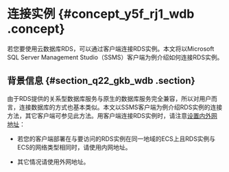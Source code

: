 # 连接实例 {#concept_y5f_rj1_wdb .concept}

若您要使用云数据库RDS，可以通过客户端连接RDS实例。本文将以Microsoft SQL Server Management Studio（SSMS）客户端为例介绍如何连接RDS实例。

## 背景信息 {#section_q22_gkb_wdb .section}

由于RDS提供的关系型数据库服务与原生的数据库服务完全兼容，所以对用户而言，连接数据库的方式也基本类似。本文以SSMS客户端为例介绍RDS实例的连接方法，其它客户端可参见此方法。用客户端连接RDS实例时，请注意[设置内外网地址](../intl.zh-CN/用户指南/网络管理/设置内外网地址.md#)：

-   若您的客户端部署在与要访问的RDS实例在同一地域的ECS上且RDS实例与ECS的网络类型相同时，请使用内网地址。

-   其它情况请使用外网地址。


